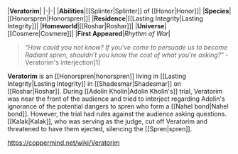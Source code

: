 |**Veratorim**|
|-|-|
|**Abilities**|[[Splinter\|Splinter]] of [[Honor\|Honor]]|
|**Species**|[[Honorspren\|Honorspren]]|
|**Residence**|[[Lasting Integrity\|Lasting Integrity]]|
|**Homeworld**|[[Roshar\|Roshar]]|
|**Universe**|[[Cosmere\|Cosmere]]|
|**First Appeared**|*Rhythm of War*|

>“*How could you not know? If you've come to persuade us to become Radiant spren, shouldn’t you know the cost of what you’re asking?*”
\-Veratorim's interjection[1]


**Veratorim** is an [[Honorspren\|honorspren]] living in [[Lasting Integrity\|Lasting Integrity]] in [[Shadesmar\|Shadesmar]] on [[Roshar\|Roshar]].
During [[Adolin Kholin\|Adolin Kholin's]] trial, Veratorim was near the front of the audience and tried to interject regarding Adolin's ignorance of the potential dangers to spren who form a [[Nahel bond\|Nahel bond]]. However, the trial had rules against the audience asking questions. [[Kalak\|Kalak]], who was serving as the judge, cut off Veratorim and threatened to have them ejected, silencing the [[Spren\|spren]].



https://coppermind.net/wiki/Veratorim